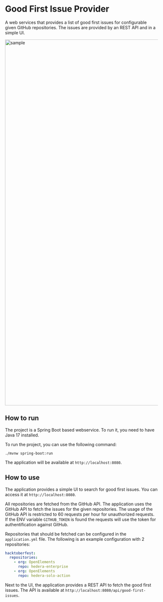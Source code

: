 # Good First Issue Provider

A web services that provides a list of good first issues for configurable given GitHub repositories.
The issues are provided by an REST API and in a simple UI.

<img width="1206" alt="sample" src="https://github.com/user-attachments/assets/831b9e87-906b-44f8-92d5-b47064971389">

## How to run

The project is a Spring Boot based webservice. To run it, you need to have Java 17 installed.

To run the project, you can use the following command:

```shell
./mvnw spring-boot:run
```

The application will be available at `http://localhost:8080`.

## How to use

The application provides a simple UI to search for good first issues. You can access it at `http://localhost:8080`.

All repositories are fetched from the GitHub API.
The application uses the GitHub API to fetch the issues for the given repositories.
The usage of the GitHub API is restricted to 60 requests per hour for unauthorized requests.
If the ENV variable `GITHUB_TOKEN` is found the requests will use the token for authentification against GitHub.

Repositories that should be fetched can be configured in the `application.yml` file.
The following is an example configuration with 2 repositories:

```yaml
hacktoberfest:
  repositories:
    - org: OpenElements
      repo: hedera-enterprise
    - org: OpenElements
      repo: hedera-solo-action
```

Next to the UI, the application provides a REST API to fetch the good first issues.
The API is available at `http://localhost:8080/api/good-first-issues`.
